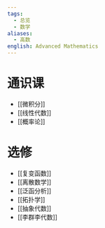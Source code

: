 ```yaml
---
tags:
  - 总览
  - 数学
aliases:
  - 高数
english: Advanced Mathematics
---
```

# 通识课
- [[微积分]]
- [[线性代数]]
- [[概率论]]

# 选修
- [[复变函数]]
- [[离散数学]]
- [[泛函分析]]
- [[拓扑学]]
- [[抽象代数]]
- [[李群李代数]]
